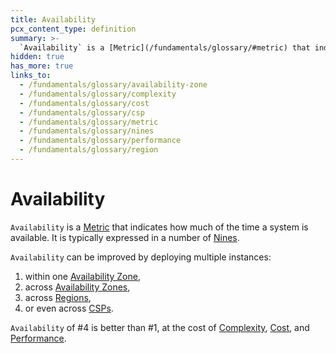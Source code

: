 ```yaml
---
title: Availability
pcx_content_type: definition
summary: >-
  `Availability` is a [Metric](/fundamentals/glossary/#metric) that indicates how much of the time a system is available. It is typically expressed in a number of [Nines](/fundamentals/glossary/#nines).
hidden: true
has_more: true
links_to:
  - /fundamentals/glossary/availability-zone
  - /fundamentals/glossary/complexity
  - /fundamentals/glossary/cost
  - /fundamentals/glossary/csp
  - /fundamentals/glossary/metric
  - /fundamentals/glossary/nines
  - /fundamentals/glossary/performance
  - /fundamentals/glossary/region
---
```


# Availability

`Availability` is a [Metric](/fundamentals/glossary/metric) that indicates how much of the time a system is available. It is typically expressed in a number of [Nines](/fundamentals/glossary/nines).

`Availability` can be improved by deploying multiple instances:

1. within one [Availability Zone](/fundamentals/glossary/availability-zone),
2. across [Availability Zones](/fundamentals/glossary/availability-zone),
3. across [Regions](/fundamentals/glossary/region),
4. or even across [CSPs](/fundamentals/glossary/csp).

`Availability` of #4 is better than #1, at the cost of [Complexity](/fundamentals/glossary/complexity), [Cost](/fundamentals/glossary/cost), and [Performance](/fundamentals/glossary/performance).
